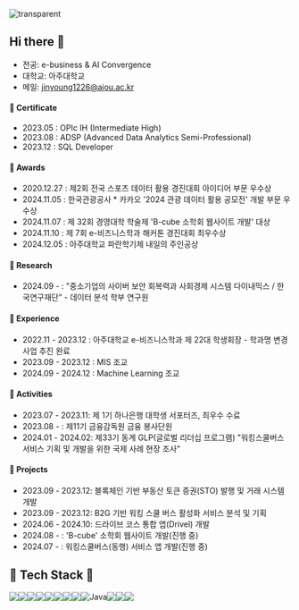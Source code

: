 ![transparent](https://capsule-render.vercel.app/api?type=waving&color=auto&text=Jinyoung's%20Page&height=220&fontSize=60)


## Hi there 👋 
- 전공: e-business & AI Convergence  
- 대학교: 아주대학교
- 메일: jinyoung1226@ajou.ac.kr

#### 📜 Certificate
- 2023.05 : OPIc IH (Intermediate High)
- 2023.08 : ADSP (Advanced Data Analytics Semi-Professional)
- 2023.12 : SQL Developer

#### 🏅 Awards
- 2020.12.27 : 제2회 전국 스포츠 데이터 활용 경진대회 아이디어 부문 우수상
- 2024.11.05 : 한국관광공사 * 카카오 '2024 관광 데이터 활용 공모전' 개발 부문 우수상
- 2024.11.07 : 제 32회 경영대학 학술제 'B-cube 소학회 웹사이트 개발' 대상
- 2024.11.10 : 제 7회 e-비즈니스학과 해커톤 경진대회 최우수상
- 2024.12.05 : 아주대학교 파란학기제 내일의 주인공상

#### 🔬 Research
- 2024.09 -  : "중소기업의 사이버 보안 회복력과 사회경제 시스템 다이내믹스 / 한국연구재단” - 데이터 분석 학부 연구원

#### 👔 Experience
- 2022.11 - 2023.12 : 아주대학교 e-비즈니스학과 제 22대 학생회장 - 학과명 변경 사업 추진 완료
- 2023.09 - 2023.12 : MIS 조교
- 2024.09 - 2024.12 : Machine Learning 조교

#### 📍 Activities
- 2023.07 - 2023.11: 제 1기 하나은행 대학생 서포터즈, 최우수 수료
- 2023.08 - : 제11기 금융감독원 금융 봉사단원
- 2024.01 - 2024.02: 제33기 동계 GLP(글로벌 리더십 프로그램) "워킹스쿨버스 서비스 기획 및 개발을 위한 국제 사례 현장 조사"

#### 📗 Projects
- 2023.09 - 2023.12:  블록체인 기반 부동산 토큰 증권(STO) 발행 및 거래 시스템 개발
- 2023.09 - 2023.12: B2G 기반 워킹 스쿨 버스 활성화 서비스 분석 및 기획
- 2024.06 - 2024.10: 드라이브 코스 통합 앱(Drivel) 개발
- 2024.08 - : 'B-cube' 소학회 웹사이트 개발(진행 중)
- 2024.07 - : 워킹스쿨버스(동행) 서비스 앱 개발(진행 중)


## 🍔 Tech Stack 🍔
<div style="display:flex; flex-direction:row;">
 <img src="https://img.shields.io/badge/HTML5-E34F26?style=for-the-badge&logo=HTML5&logoColor=white">
 <img src="https://img.shields.io/badge/CSS3-1572B6?style=for-the-badge&logo=CSS3&logoColor=white">
 <img src="https://img.shields.io/badge/JavaScript-F7DF1E?style=for-the-badge&logo=JavaScript&logoColor=white">
  <img src="https://img.shields.io/badge/r-%23276DC3.svg?style=for-the-badge&logo=r&logoColor=white">
 <br>
  <img src="https://img.shields.io/badge/React-61DAFB?style=for-the-badge&logo=React&logoColor=white">
  <img src="https://img.shields.io/badge/ReactNative-61DAFB?style=for-the-badge&logo=React&logoColor=white">
 <img src="https://img.shields.io/badge/Python-3776AB?style=for-the-badge&logo=Python&logoColor=white">
  <br>
 <img src="https://img.shields.io/badge/MySQL-4479A1?style=for-the-badge&logo=MySQL&logoColor=white">
  <img alt="Java" src ="https://img.shields.io/badge/Java-007396.svg?&style=for-the-badge&logo=OpenJDK&logoColor=white"/>
  <img src="https://img.shields.io/badge/Spring-6DB33F?style=for-the-badge&logo=Spring&logoColor=white">
  <img src="https://img.shields.io/badge/Redis-FF4438?style=for-the-badge&logo=Redis&logoColor=white">
 <br>
 <img src="https://img.shields.io/badge/git-F05032?style=for-the-badge&logo=git&logoColor=white">
</div>




















